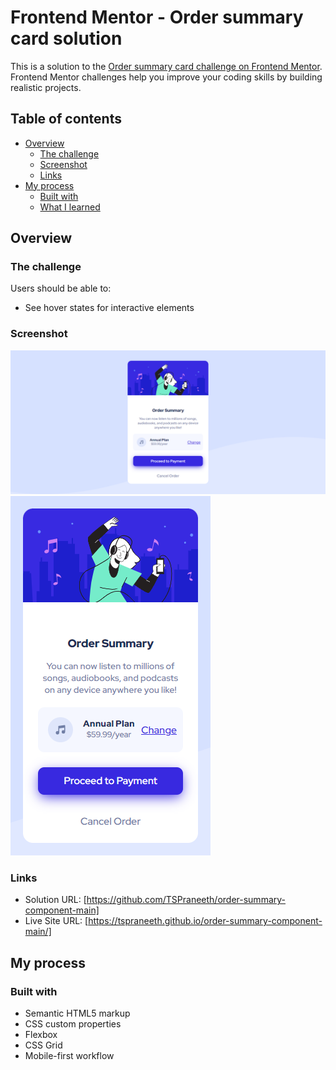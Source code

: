 # Frontend Mentor - Order summary card solution

This is a solution to the [Order summary card challenge on Frontend Mentor](https://www.frontendmentor.io/challenges/order-summary-component-QlPmajDUj). Frontend Mentor challenges help you improve your coding skills by building realistic projects. 

## Table of contents

- [Overview](#overview)
  - [The challenge](#the-challenge)
  - [Screenshot](#screenshot)
  - [Links](#links)
- [My process](#my-process)
  - [Built with](#built-with)
  - [What I learned](#what-i-learned)


## Overview

### The challenge

Users should be able to:

- See hover states for interactive elements

### Screenshot

![](./desktop.png)
![](./mobile.png)


### Links

- Solution URL: [https://github.com/TSPraneeth/order-summary-component-main]
- Live Site URL: [https://tspraneeth.github.io/order-summary-component-main/]

## My process

### Built with

- Semantic HTML5 markup
- CSS custom properties
- Flexbox
- CSS Grid
- Mobile-first workflow
